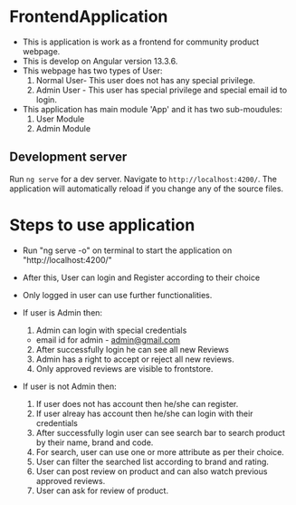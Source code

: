 # FrontendApplication

* This is application is work as a frontend for community product webpage. 
* This is develop on Angular version 13.3.6.
* This webpage has two types of User:
  1. Normal User- This user does not has any special privilege.
  2. Admin User - This user has special privilege and special email id to login.
* This application has main module 'App' and it has two sub-moudules:
  1. User Module 
  2. Admin Module

## Development server

Run `ng serve` for a dev server. Navigate to `http://localhost:4200/`. The application will automatically reload if you change any of the source files.

# Steps to use application
  
  * Run "ng serve -o" on terminal to start the application on "http://localhost:4200/"
  * After this, User can login and Register according to their choice
  * Only logged in user can use further functionalities.
  * If user is Admin then:
    1. Admin can login with special credentials
      * email id for admin - admin@gmail.com
    2. After successfully login he can see all new Reviews 
    3. Admin has a right to accept or reject all new reviews.
    4. Only approved reviews are visible to frontstore.

  * If user is not Admin then: 
    1. If user does not has account then he/she can register.
    2. If user alreay has account then he/she can login with their credentials
    3. After successfully login user can see search bar to search product by their name, brand and code. 
    4. For search, user can use one or more attribute as per their choice.
    5. User can filter the searched list according to brand and rating.
    6. User can post review on product and can also watch previous approved reviews.
    7. User can ask for review of product.




